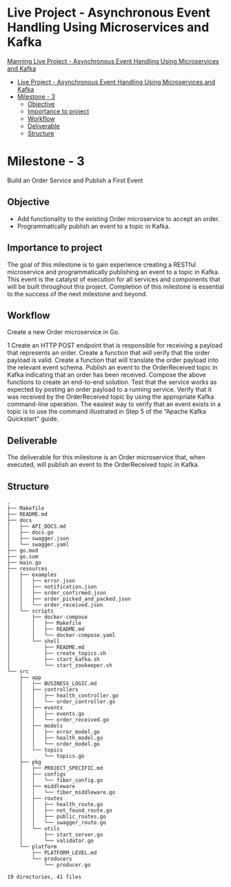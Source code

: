 # Live Project - Asynchronous Event Handling Using Microservices and Kafka
[Manning Live Project - Asynchronous Event Handling Using Microservices and Kafka](https://www.manning.com/liveproject/asynchronous-event-handling-using-microservices-and-kafka)

- [Live Project - Asynchronous Event Handling Using Microservices and Kafka](#live-project---asynchronous-event-handling-using-microservices-and-kafka)
- [Milestone - 3](#milestone---3)
  - [Objective](#objective)
  - [Importance to project](#importance-to-project)
  - [Workflow](#workflow)
  - [Deliverable](#deliverable)
  - [Structure](#structure)

# Milestone - 3
Build an Order Service and Publish a First Event

## Objective

- Add functionality to the existing Order microservice to accept an order.
- Programmatically publish an event to a topic in Kafka.

## Importance to project

The goal of this milestone is to gain experience creating a RESTful microservice and programmatically publishing an event to a topic in Kafka. This event is the catalyst of execution for all services and components that will be built throughout this project. Completion of this milestone is essential to the success of the next milestone and beyond.

## Workflow

Create a new Order microservice in Go.

1 Create an HTTP POST endpoint that is responsible for receiving a payload that represents an order.
Create a function that will verify that the order payload is valid.
Create a function that will translate the order payload into the relevant event schema.
Publish an event to the OrderReceived topic in Kafka indicating that an order has been received.
Compose the above functions to create an end-to-end solution.
Test that the service works as expected by posting an order payload to a running service. Verify that it was received by the OrderReceived topic by using the appropriate Kafka command-line operation. The easiest way to verify that an event exists in a topic is to use the command illustrated in Step 5 of the “Apache Kafka Quickstart” guide.

## Deliverable

The deliverable for this milestone is an Order microservice that, when executed, will publish an event to the OrderReceived topic in Kafka.

## Structure

```shell
.
├── Makefile
├── README.md
├── docs
│   ├── API_DOCS.md
│   ├── docs.go
│   ├── swagger.json
│   └── swagger.yaml
├── go.mod
├── go.sum
├── main.go
├── resources
│   ├── examples
│   │   ├── error.json
│   │   ├── notification.json
│   │   ├── order_confirmed.json
│   │   ├── order_picked_and_packed.json
│   │   └── order_received.json
│   └── scripts
│       ├── docker-compose
│       │   ├── Makefile
│       │   ├── README.md
│       │   └── docker-compose.yaml
│       └── shell
│           ├── README.md
│           ├── create_topics.sh
│           ├── start_kafka.sh
│           └── start_zookeeper.sh
└── src
    ├── app
    │   ├── BUSINESS_LOGIC.md
    │   ├── controllers
    │   │   ├── health_controller.go
    │   │   └── order_controller.go
    │   ├── events
    │   │   ├── events.go
    │   │   └── order_received.go
    │   ├── models
    │   │   ├── error_model.go
    │   │   ├── health_model.go
    │   │   └── order_model.go
    │   └── topics
    │       └── topics.go
    ├── pkg
    │   ├── PROJECT_SPECIFIC.md
    │   ├── configs
    │   │   └── fiber_config.go
    │   ├── middleware
    │   │   └── fiber_middleware.go
    │   ├── routes
    │   │   ├── health_route.go
    │   │   ├── not_found_route.go
    │   │   ├── public_routes.go
    │   │   └── swagger_route.go
    │   └── utils
    │       ├── start_server.go
    │       └── validator.go
    └── platform
        ├── PLATFORM_LEVEL.md
        └── producers
            └── producer.go

19 directories, 41 files
```

